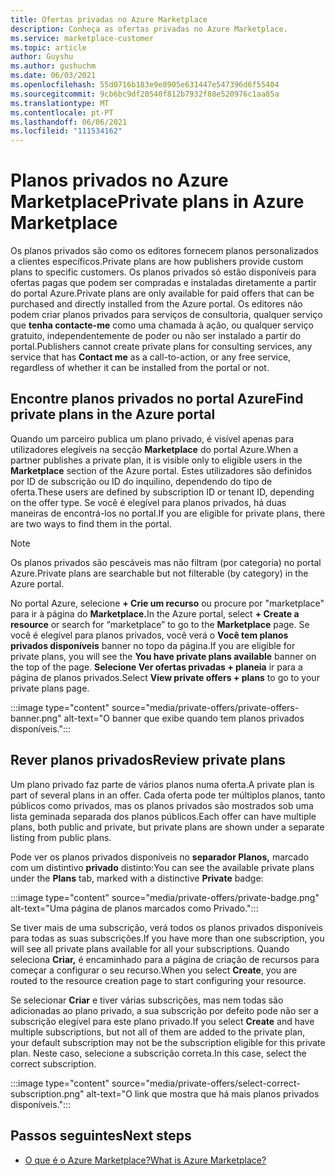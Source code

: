 ```yaml
---
title: Ofertas privadas no Azure Marketplace
description: Conheça as ofertas privadas no Azure Marketplace.
ms.service: marketplace-customer
ms.topic: article
author: Guyshu
ms.author: gushuchm
ms.date: 06/03/2021
ms.openlocfilehash: 55d0716b183e9e8905e631447e547396d6f55404
ms.sourcegitcommit: 9cb6bc9df20540f812b7932f88e520976c1aa85a
ms.translationtype: MT
ms.contentlocale: pt-PT
ms.lasthandoff: 06/06/2021
ms.locfileid: "111534162"
---
```

# <a name="private-plans-in-azure-marketplace"></a><span data-ttu-id="bc31d-103">Planos privados no Azure Marketplace</span><span class="sxs-lookup"><span data-stu-id="bc31d-103">Private plans in Azure Marketplace</span></span>

<span data-ttu-id="bc31d-104">Os planos privados são como os editores fornecem planos personalizados a clientes específicos.</span><span class="sxs-lookup"><span data-stu-id="bc31d-104">Private plans are how publishers provide custom plans to specific customers.</span></span> <span data-ttu-id="bc31d-105">Os planos privados só estão disponíveis para ofertas pagas que podem ser compradas e instaladas diretamente a partir do portal Azure.</span><span class="sxs-lookup"><span data-stu-id="bc31d-105">Private plans are only available for paid offers that can be purchased and directly installed from the Azure portal.</span></span> <span data-ttu-id="bc31d-106">Os editores não podem criar planos privados para serviços de consultoria, qualquer serviço que **tenha contacte-me** como uma chamada à ação, ou qualquer serviço gratuito, independentemente de poder ou não ser instalado a partir do portal.</span><span class="sxs-lookup"><span data-stu-id="bc31d-106">Publishers cannot create private plans for consulting services, any service that has **Contact me** as a call-to-action, or any free service, regardless of whether it can be installed from the portal or not.</span></span>

## <a name="find-private-plans-in-the-azure-portal"></a><span data-ttu-id="bc31d-107">Encontre planos privados no portal Azure</span><span class="sxs-lookup"><span data-stu-id="bc31d-107">Find private plans in the Azure portal</span></span>

<span data-ttu-id="bc31d-108">Quando um parceiro publica um plano privado, é visível apenas para utilizadores elegíveis na secção **Marketplace** do portal Azure.</span><span class="sxs-lookup"><span data-stu-id="bc31d-108">When a partner publishes a private plan, it is visible only to eligible users in the **Marketplace** section of the Azure portal.</span></span> <span data-ttu-id="bc31d-109">Estes utilizadores são definidos por ID de subscrição ou ID do inquilino, dependendo do tipo de oferta.</span><span class="sxs-lookup"><span data-stu-id="bc31d-109">These users are defined by subscription ID or tenant ID, depending on the offer type.</span></span> <span data-ttu-id="bc31d-110">Se você é elegível para planos privados, há duas maneiras de encontrá-los no portal.</span><span class="sxs-lookup"><span data-stu-id="bc31d-110">If you are eligible for private plans, there are two ways to find them in the portal.</span></span>

> [!NOTE]
> <span data-ttu-id="bc31d-111">Os planos privados são pescáveis mas não filtram (por categoria) no portal Azure.</span><span class="sxs-lookup"><span data-stu-id="bc31d-111">Private plans are searchable but not filterable (by category) in the Azure portal.</span></span>

<span data-ttu-id="bc31d-112">No portal Azure, selecione **+ Crie um recurso** ou procure por "marketplace" para ir à página do **Marketplace.**</span><span class="sxs-lookup"><span data-stu-id="bc31d-112">In the Azure portal, select **+ Create a resource** or search for “marketplace” to go to the **Marketplace** page.</span></span> <span data-ttu-id="bc31d-113">Se você é elegível para planos privados, você verá o **Você tem planos privados disponíveis** banner no topo da página.</span><span class="sxs-lookup"><span data-stu-id="bc31d-113">If you are eligible for private plans, you will see the **You have private plans available** banner on the top of the page.</span></span> <span data-ttu-id="bc31d-114">**Selecione Ver ofertas privadas + planeia** ir para a página de planos privados.</span><span class="sxs-lookup"><span data-stu-id="bc31d-114">Select **View private offers + plans** to go to your private plans page.</span></span>

:::image type="content" source="media/private-offers/private-offers-banner.png" alt-text="O banner que exibe quando tem planos privados disponíveis.":::

## <a name="review-private-plans"></a><span data-ttu-id="bc31d-116">Rever planos privados</span><span class="sxs-lookup"><span data-stu-id="bc31d-116">Review private plans</span></span>

<span data-ttu-id="bc31d-117">Um plano privado faz parte de vários planos numa oferta.</span><span class="sxs-lookup"><span data-stu-id="bc31d-117">A private plan is part of several plans in an offer.</span></span> <span data-ttu-id="bc31d-118">Cada oferta pode ter múltiplos planos, tanto públicos como privados, mas os planos privados são mostrados sob uma lista geminada separada dos planos públicos.</span><span class="sxs-lookup"><span data-stu-id="bc31d-118">Each offer can have multiple plans, both public and private, but private plans are shown under a separate listing from public plans.</span></span>

<span data-ttu-id="bc31d-119">Pode ver os planos privados disponíveis no **separador Planos,** marcado com um distintivo **privado** distinto:</span><span class="sxs-lookup"><span data-stu-id="bc31d-119">You can see the available private plans under the **Plans** tab, marked with a distinctive **Private** badge:</span></span>

:::image type="content" source="media/private-offers/private-badge.png" alt-text="Uma página de planos marcados como Privado.":::

<span data-ttu-id="bc31d-121">Se tiver mais de uma subscrição, verá todos os planos privados disponíveis para todas as suas subscrições.</span><span class="sxs-lookup"><span data-stu-id="bc31d-121">If you have more than one subscription, you will see all private plans available for all your subscriptions.</span></span> <span data-ttu-id="bc31d-122">Quando seleciona **Criar,** é encaminhado para a página de criação de recursos para começar a configurar o seu recurso.</span><span class="sxs-lookup"><span data-stu-id="bc31d-122">When you select **Create**, you are routed to the resource creation page to start configuring your resource.</span></span>

<span data-ttu-id="bc31d-123">Se selecionar **Criar** e tiver várias subscrições, mas nem todas são adicionadas ao plano privado, a sua subscrição por defeito pode não ser a subscrição elegível para este plano privado.</span><span class="sxs-lookup"><span data-stu-id="bc31d-123">If you select **Create** and have multiple subscriptions, but not all of them are added to the private plan, your default subscription may not be the subscription eligible for this private plan.</span></span> <span data-ttu-id="bc31d-124">Neste caso, selecione a subscrição correta.</span><span class="sxs-lookup"><span data-stu-id="bc31d-124">In this case, select the correct subscription.</span></span>

:::image type="content" source="media/private-offers/select-correct-subscription.png" alt-text="O link que mostra que há mais planos privados disponíveis.":::

## <a name="next-steps"></a><span data-ttu-id="bc31d-126">Passos seguintes</span><span class="sxs-lookup"><span data-stu-id="bc31d-126">Next steps</span></span>

- [<span data-ttu-id="bc31d-127">O que é o Azure Marketplace?</span><span class="sxs-lookup"><span data-stu-id="bc31d-127">What is Azure Marketplace?</span></span>](azure-marketplace-overview.md)
